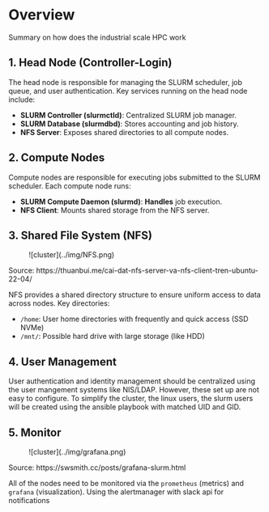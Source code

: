 # Overview
Summary on how does the industrial scale HPC work
## 1. Head Node (Controller-Login)

The head node is responsible for managing the SLURM scheduler, job queue, and user authentication. Key services running on the head node include:

- **SLURM Controller (slurmctld)**: Centralized SLURM job manager.
- **SLURM Database (slurmdbd)**: Stores accounting and job history.
- **NFS Server**: Exposes shared directories to all compute nodes.

## 2. Compute Nodes

Compute nodes are responsible for executing jobs submitted to the SLURM scheduler. Each compute node runs:

- **SLURM Compute Daemon (slurmd)**: **Handles** job execution.
- **NFS Client**: Mounts shared storage from the NFS server.

## 3. Shared File System (NFS)
<figure markdown="span">
    ![cluster](../img/NFS.png)
</figure>
Source: https://thuanbui.me/cai-dat-nfs-server-va-nfs-client-tren-ubuntu-22-04/

NFS provides a shared directory structure to ensure uniform access to data across nodes. Key directories:

- `/home`: User home directories with frequently and quick access (SSD NVMe)
- `/mnt/`: Possible hard drive with large storage (like HDD)
 
## 4. User Management

User authentication and identity management should be centralized using the user mangement systems like NIS/LDAP. 
However, these set up are not easy to configure. To simplify the cluster, the linux users, the slurm users will be
created using the ansible playbook with matched UID and GID.

## 5. Monitor
<figure markdown="span">
    ![cluster](../img/grafana.png)
</figure>
Source: https://swsmith.cc/posts/grafana-slurm.html

All of the nodes need to be monitored via the `prometheus` (metrics) and `grafana` (visualization). Using the alertmanager with slack api for notifications
